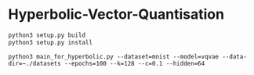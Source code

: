 # Hyperbolic-Vector-Quantisation

```bash
python3 setup.py build
python3 setup.py install
```

```
python3 main_for_hyperbolic.py --dataset=mnist --model=vqvae --data-dir=~./datasets --epochs=100 --k=128 --c=0.1 --hidden=64

```
